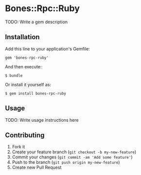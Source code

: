 # Bones::Rpc::Ruby

TODO: Write a gem description

## Installation

Add this line to your application's Gemfile:

    gem 'bones-rpc-ruby'

And then execute:

    $ bundle

Or install it yourself as:

    $ gem install bones-rpc-ruby

## Usage

TODO: Write usage instructions here

## Contributing

1. Fork it
2. Create your feature branch (`git checkout -b my-new-feature`)
3. Commit your changes (`git commit -am 'Add some feature'`)
4. Push to the branch (`git push origin my-new-feature`)
5. Create new Pull Request
